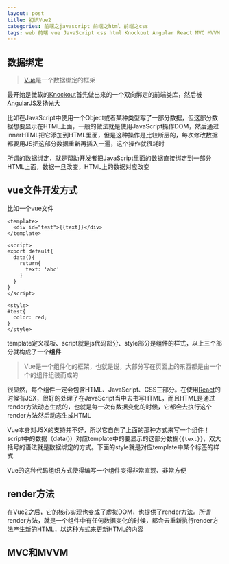 ```yaml
---
layout: post
title: 初识Vue2
categories: 前端之javascript 前端之html 前端之css
tags: web 前端 vue JavaScript css html Knockout Angular React MVC MVVM 
---
```


## 数据绑定

>[Vue](https://cn.vuejs.org/)是一个数据绑定的框架

最开始是微软的[Knockout](http://knockoutjs.com/)首先做出来的一个双向绑定的前端类库，然后被[AngularJS](https://angularjs.org/)发扬光大

比如在JavaScript中使用一个Object或者某种类型写了一部分数据，但这部分数据想要显示在HTML上面，一般的做法就是使用JavaScript操作DOM，然后通过innerHTML把它添加到HTML里面，但是这种操作是比较断层的，每次修改数据都要用JS把这部分数据重新再插入一遍，这个操作就很耗时

所谓的数据绑定，就是帮助开发者把JavaScript里面的数据直接绑定到一部分HTML上面，数据一旦改变，HTML上的数据对应改变

## vue文件开发方式

比如一个vue文件

```vue
<template>
  <div id="test">{{text}}</div>
</template>

<script>
export default{
  data(){
    return{
      text: 'abc'
    }
  }
}
</script>

<style>
#test{
  color: red;
}
</style>
```

template定义模板、script就是js代码部分、style部分是组件的样式，以上三个部分就构成了一个**组件**

>Vue是一个组件化的框架，也就是说，大部分写在页面上的东西都是由一个个的组件组装而成的

很显然，每个组件一定会包含HTML、JavaScript、CSS三部分。在使用[React](https://reactjs.org/)的时候有JSX，很好的处理了在JavaScript当中去书写HTML，而且HTML是通过render方法动态生成的，也就是每一次有数据变化的时候，它都会去执行这个render方法然后动态生成HTML

Vue本身对JSX的支持并不好，所以它自创了上面的那种方式来写一个组件！script中的数据（data()）对应template中的要显示的这部分数据`{{text}}`，双大括号的语法就是数据绑定的方式。下面的style就是对应template中某个标签的样式

Vue的这种代码组织方式使得编写一个组件变得非常直观、非常方便

## render方法

在Vue2之后，它的核心实现也变成了虚拟DOM，也提供了render方法。所谓render方法，就是一个组件中有任何数据变化的时候，都会去重新执行render方法产生新的HTML，以这种方式来更新HTML的内容

## MVC和MVVM

